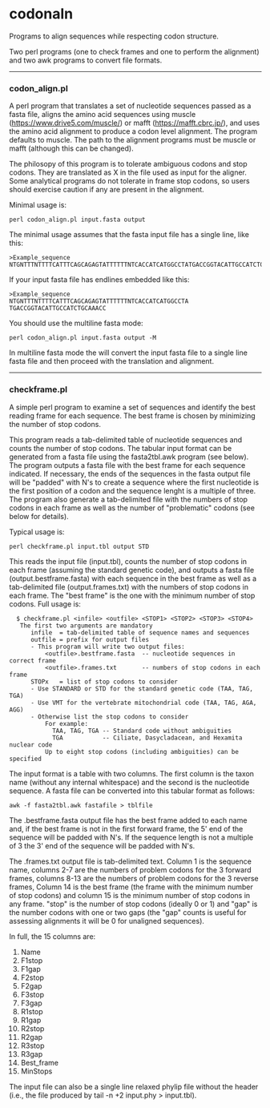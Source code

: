 # codonaln
Programs to align sequences while respecting codon structure.

Two perl programs (one to check frames and one to perform the alignment) and two
awk programs to convert file formats.

--------------------------------------------------------------------------------
### codon_align.pl

A perl program that translates a set of nucleotide sequences passed as a fasta file,
aligns the amino acid sequences using muscle (https://www.drive5.com/muscle/) or mafft 
(https://mafft.cbrc.jp/), and uses the amino acid alignment to produce a codon level
alignment. The program defaults to muscle. The path to the alignment programs must be
muscle or mafft (although this can be changed).

The philosopy of this program is to tolerate ambiguous codons and stop codons. They 
are translated as X in the file used as input for the aligner. Some analytical programs
do not tolerate in frame stop codons, so users should exercise caution if any are
present in the alignment.

Minimal usage is:

```
perl codon_align.pl input.fasta output
```

The minimal usage assumes that the fasta input file has a single line, like this:

```
>Example_sequence
NTGNTTTNTTTTCATTTCAGCAGAGTATTTTTTNTCACCATCATGGCCTATGACCGGTACATTGCCATCTGCAAACC
```

If your input fasta file has endlines embedded like this:

```
>Example_sequence
NTGNTTTNTTTTCATTTCAGCAGAGTATTTTTTNTCACCATCATGGCCTA
TGACCGGTACATTGCCATCTGCAAACC
```

You should use the multiline fasta mode:

```
perl codon_align.pl input.fasta output -M
```

In multiline fasta mode the will convert the input fasta file to a single line fasta file
and then proceed with the translation and alignment.


  
--------------------------------------------------------------------------------
### checkframe.pl

A simple perl program to examine a set of sequences and identify the best reading
frame for each sequence. The best frame is chosen by minimizing the number of stop
codons.

This program reads a tab-delimited table of nucleotide sequences and counts the number
of stop codons. The tabular input format can be generated from a fasta file using the 
fasta2tbl.awk program (see below). The program outputs a fasta file with the best frame
for each sequence indicated. If necessary, the ends of the sequences in the fasta output
file will be "padded" with N's to create a sequence where the first nucleotide is the
first position of a codon and the sequence lenght is a multiple of three. The program
also generate a tab-delimited file with the numbers of stop codons in each frame as well 
as the number of "problematic" codons (see below for details).

Typical usage is:

```
perl checkframe.pl input.tbl output STD
```

This reads the input file (input.tbl), counts the number of stop codons in each frame
(assuming the standard genetic code), and outputs a fasta file (output.bestframe.fasta)
with each sequence in the best frame as well as a tab-delimited file (output.frames.txt)
with the numbers of stop codons in each frame. The "best frame" is the one with the 
minimum number of stop codons. Full usage is:

```
  $ checkframe.pl <infile> <outfile> <STOP1> <STOP2> <STOP3> <STOP4>
   The first two arguments are mandatory
      infile  = tab-delimited table of sequence names and sequences
      outfile = prefix for output files
      - This program will write two output files:
          <outfile>.bestframe.fasta  -- nucleotide sequences in correct frame
          <outfile>.frames.txt       -- numbers of stop codons in each frame
      STOPx   = list of stop codons to consider
      - Use STANDARD or STD for the standard genetic code (TAA, TAG, TGA)
      - Use VMT for the vertebrate mitochondrial code (TAA, TAG, AGA, AGG)
      - Otherwise list the stop codons to consider
          For example:
            TAA, TAG, TGA -- Standard code without ambiguities
            TGA           -- Ciliate, Dasycladacean, and Hexamita nuclear code
          Up to eight stop codons (including ambiguities) can be specified
```

The input format is a table with two columns. The first column is the taxon name
(without any internal whitespace) and the second is the nucleotide sequence. A fasta
file can be converted into this tabular format as follows:

```
awk -f fasta2tbl.awk fastafile > tblfile
```

The .bestframe.fasta output file has the best frame added to each name and, if the best
frame is not in the first forward frame, the 5' end of the sequence will be padded with N's.
If the sequence length is not a multiple of 3 the 3' end of the sequence will be padded
with N's.

The .frames.txt output file is tab-delimited text. Column 1 is the sequence name, columns
2-7 are the numbers of problem codons for the 3 forward frames, columns 8-13 are the 
numbers of problem codons for the 3 reverse frames, Column 14 is the best frame (the frame 
with the minimum number of stop codons) and column 15 is the minimum number of stop codons 
in any frame. "stop" is the number of stop codons (ideally 0 or 1) and "gap" is the number 
codons with one or two gaps (the "gap" counts is useful for assessing alignments it will be 
0 for unaligned sequences).

In full, the 15 columns are:
1.  Name
2.  F1stop
3.  F1gap
4.  F2stop
5.  F2gap
6.  F3stop
7.  F3gap
8.  R1stop
9.  R1gap
10. R2stop
11. R2gap
12. R3stop
13. R3gap
14. Best_frame
15. MinStops

The input file can also be a single line relaxed phylip file without the header (i.e.,
the file produced by tail -n +2 input.phy > input.tbl).

